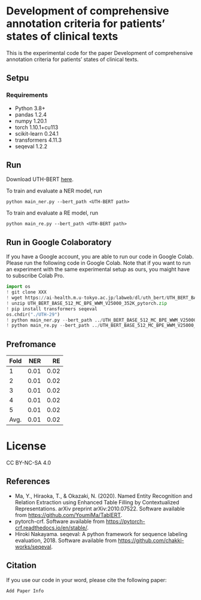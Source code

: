 # Development of comprehensive annotation criteria for patients’ states of clinical texts

This is the experimental code for the paper Development of comprehensive annotation criteria for patients’ states of clinical texts.

## Setpu
### Requirements

- Python 3.8+
- pandas 1.2.4
- numpy 1.20.1
- torch 1.10.1+cu113
- scikit-learn 0.24.1
- transformers 4.11.3
- seqeval 1.2.2

## Run

Download UTH-BERT [here](https://ai-health.m.u-tokyo.ac.jp/home/research/uth-bert).

To train and evaluate a NER model, run
```
python main_ner.py --bert_path <UTH-BERT path>
```

To train and evaluate a RE model, run
```
python main_re.py --bert_path <UTH-BERT path>
```

## Run in Google Colaboratory

If you have a Google account, you are able to run our code in Google Colab.
Please run the following code in Google Colab.
Note that if you want to run an experiment with the same experimental setup as ours, you maight have to subscribe Colab Pro.

```python
import os
! git clone XXX
! wget https://ai-health.m.u-tokyo.ac.jp/labweb/dl/uth_bert/UTH_BERT_BASE_512_MC_BPE_WWM_V25000_352K_pytorch.zip
! unzip UTH_BERT_BASE_512_MC_BPE_WWM_V25000_352K_pytorch.zip
! pip install transformers seqeval
os.chdir("./UTH-29")
! python main_ner.py --bert_path ../UTH_BERT_BASE_512_MC_BPE_WWM_V25000_352K
! python main_re.py --bert_path ../UTH_BERT_BASE_512_MC_BPE_WWM_V25000_352K
```

## Prefromance
| Fold | NER |RE|
|:---|---:|---:|
|1 |0.01 |0.02 |
|2 |0.01 |0.02 |
|3 |0.01 |0.02 |
|4 |0.01 |0.02 |
|5 |0.01 |0.02 |
|Avg. |0.01 |0.02 |

# License
CC BY-NC-SA 4.0

## References

- Ma, Y., Hiraoka, T., & Okazaki, N. (2020). Named Entity Recognition and Relation Extraction using Enhanced Table Filling by Contextualized Representations. arXiv preprint arXiv:2010.07522. Software available from https://github.com/YoumiMa/TablERT.
- pytorch-crf. Software available from https://pytorch-crf.readthedocs.io/en/stable/.
- Hiroki Nakayama. seqeval: A python framework for sequence labeling evaluation, 2018. Software available from https://github.com/chakki-works/seqeval.

## Citation

If you use our code in your word, please cite the following paper:
```
Add Paper Info
```
